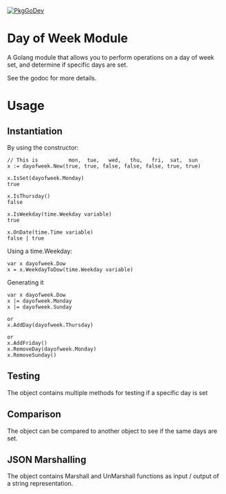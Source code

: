 [![PkgGoDev](https://pkg.go.dev/github.com/mglaske/dayofweek)](https://pkg.go.dev/github.com/mglaske/dayofweek)

Day of Week Module
==================

A Golang module that allows you to perform operations on a day of week set, and
determine if specific days are set.

See the godoc for more details.

# Usage

## Instantiation

By using the constructor:
```
// This is          mon,  tue,   wed,   thu,   fri,  sat,  sun
x := dayofweek.New(true, true, false, false, false, true, true)

x.IsSet(dayofweek.Monday)
true

x.IsThursday()
false

x.IsWeekday(time.Weekday variable)
true

x.OnDate(time.Time variable)
false | true
```

Using a time.Weekday:
```
var x dayofweek.Dow
x = x.WeekdayToDow(time.Weekday variable)
```

Generating it
```
var x dayofweek.Dow
x |= dayofweek.Monday
x |= dayofweek.Sunday

or
x.AddDay(dayofweek.Thursday)

or
x.AddFriday()
x.RemoveDay(dayofweek.Monday)
x.RemoveSunday()
```

## Testing
The object contains multiple methods for testing if a specific day is set

## Comparison
The object can be compared to another object to see if the same days are set.

## JSON Marshalling
The object contains Marshall and UnMarshall functions as input / output 
of a string representation.
